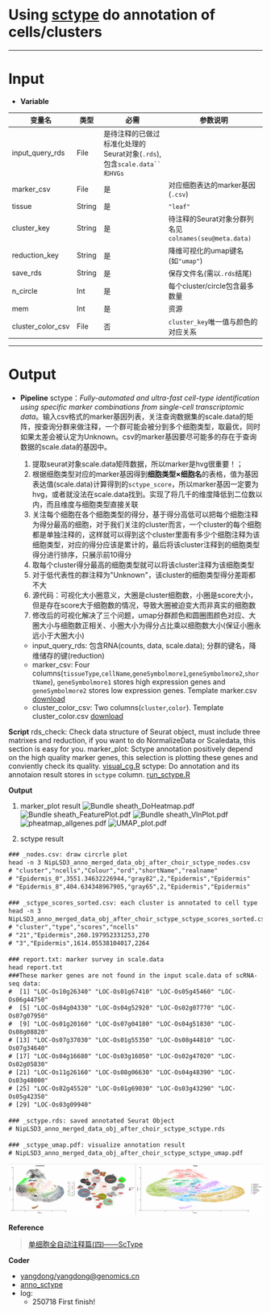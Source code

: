 # Using [sctype](https://github.com/IanevskiAleksandr/sc-type) do annotation of cells/clusters



---
# Input
- **Variable**

|变量名|类型|必需|参数说明|
|-|-|-|-|
|input_query_rds|File|是待注释的已做过标准化处理的Seurat对象(`.rds`),包含`scale.data``和HVGs`|
|marker_csv|File|是|对应细胞表达的marker基因(`.csv`)|
|tissue|String|是|`"leaf"`|组织类型见`.csv`里面的第一列名`tissueType`|
|cluster_key|String|是|待注释的Seurat对象分群列名见`colnames(seu@meta.data)`|
|reduction_key|String|是|降维可视化的umap键名(如`"umap"`)|
|save_rds|String|是|保存文件名(需以`.rds`结尾)|
|n_circle|Int|是|每个cluster/circle包含最多数量|
|mem|Int|是|资源|
|cluster_color_csv|File|否|`cluster_key`唯一值与颜色的对应关系|




---
# Output
- **Pipeline**
sctype：*Fully-automated and ultra-fast cell-type identification using specific marker combinations from single-cell transcriptomic data*。输入csv格式的marker基因列表，关注查询数据集的scale.data的矩阵，按查询分群来做注释，一个群可能会被分到多个细胞类型，取最优，同时如果太差会被认定为Unknown。csv的marker基因要尽可能多的存在于查询数据的scale.data的基因中。
  1. 提取seurat对象scale.data矩阵数据，所以marker是hvg很重要！；
  2. 根据细胞类型对应的marker基因得到**细胞类型×细胞名**的表格，值为基因表达值(scale.data)计算得到的`sctype_score`，所以marker基因一定要为hvg，或者就没法在scale.data找到。实现了将几千的维度降低到二位数以内，而且维度与细胞类型直接关联
  3. 关注每个细胞在各个细胞类型的得分，基于得分高低可以把每个细胞注释为得分最高的细胞，对于我们关注的cluster而言，一个cluster的每个细胞都是单独注释的，这样就可以得到这个cluster里面有多少个细胞注释为该细胞类型，对应的得分应该是累计的，最后将该cluster注释到的细胞类型得分进行排序，只展示前10得分
  4. 取每个cluster得分最高的细胞类型就可以将该cluster注释为该细胞类型
  5. 对于低代表性的群注释为"Unknown"，该cluster的细胞类型得分差距都不大
  6. 源代码：可视化大小圈意义，大圈是cluster细胞数，小圈是score大小，但是存在score大于细胞数的情况，导致大圈被迫变大而非真实的细胞数
  7. 修改后的可视化解决了三个问题，umap分群颜色和圆圈图颜色对应、大圈大小与细胞数正相关、小圈大小为得分占比乘以细胞数大小(保证小圈永远小于大圈大小)



  - input_query_rds: 包含RNA(counts, data, scale.data); 分群的键名，降维储存的键(reduction)
  - marker_csv: Four columns(`tissueType`,`cellName`,`geneSymbolmore1`,`geneSymbolmore2`,`shortName`), `geneSymbolmore1` stores high expression genes and `geneSymbolmore2` stores low expression genes. Template marker.csv [download](https://github.com/ydgenomics/Scripts/blob/main/multi_annotation_scRNAseq/wdl/marker.csv)
  - cluster_color_csv: Two columns(`cluster`,`color`). Template cluster_color.csv [download](https://github.com/ydgenomics/Scripts/blob/main/multi_annotation_scRNAseq/wdl/cluster_color.csv)

**Script**
rds_check: Check data structure of Seurat object, must include three matrixes and reduction, if you want to do NormalizeData or Scaledata, this section is easy for you.
marker_plot: Sctype annotation positively depend on the high quality marker genes, this selection is plotting these genes and conviently check its quality. [visual_cg.R](./plot/visual_cg.R)
sctype: Do annotation and its annotaion result stores in `sctype` column. [run_sctype.R](./script/run_sctype.R)

**Output**

1. marker_plot result 
  ![Bundle sheath_DoHeatmap.pdf](./png/_DoHeatmap.pdf.png)
  ![Bundle sheath_FeaturePlot.pdf](./png/_FeaturePlot.pdf.png)
  ![Bundle sheath_VlnPlot.pdf](./png/_VlnPlot.pdf.png)
  ![pheatmap_allgenes.pdf](./png/pheatmap_allgenes.pdf.png)
  ![UMAP_plot.pdf](./png/UMAP_plot.pdf.png)

1. sctype result 
```shell
### _nodes.csv: draw circrle plot
head -n 3 NipLSD3_anno_merged_data_obj_after_choir_sctype_nodes.csv
# "cluster","ncells","Colour","ord","shortName","realname"
# "Epidermis_0",3551.34632226944,"gray82",2,"Epidermis","Epidermis"
# "Epidermis_8",404.634348967905,"gray65",2,"Epidermis","Epidermis"

### _sctype_scores_sorted.csv: each cluster is annotated to cell type
head -n 3 NipLSD3_anno_merged_data_obj_after_choir_sctype_sctype_scores_sorted.csv
# "cluster","type","scores","ncells"
# "21","Epidermis",260.197952331253,270
# "3","Epidermis",1614.05538104017,2264

### report.txt: marker survey in scale.data
head report.txt
###These marker genes are not found in the input scale.data of scRNA-seq data:
#  [1] "LOC-Os10g26340" "LOC-Os01g67410" "LOC-Os05g45460" "LOC-Os06g44750"
#  [5] "LOC-Os04g04330" "LOC-Os04g52920" "LOC-Os02g07770" "LOC-Os07g07950"
#  [9] "LOC-Os01g20160" "LOC-Os07g04180" "LOC-Os04g51830" "LOC-Os08g08820"
# [13] "LOC-Os07g37030" "LOC-Os01g55350" "LOC-Os08g44810" "LOC-Os07g34640"
# [17] "LOC-Os04g16680" "LOC-Os03g16050" "LOC-Os02g47020" "LOC-Os02g05830"
# [21] "LOC-Os11g26160" "LOC-Os08g06630" "LOC-Os04g48390" "LOC-Os03g48000"
# [25] "LOC-Os02g45520" "LOC-Os01g69030" "LOC-Os03g43290" "LOC-Os05g42350"
# [29] "LOC-Os03g09940"

### _sctype.rds: saved annotated Seurat Object
# NipLSD3_anno_merged_data_obj_after_choir_sctype_sctype.rds

### _sctype_umap.pdf: visualize annotation result
# NipLSD3_anno_merged_data_obj_after_choir_sctype_sctype_umap.pdf
```
![NipLSD3_anno_merged_data_obj_after_choir_sctype_sctype_umap.pdf](./png/_sctype_umap.pdf.png)


**Reference**
> [单细胞全自动注释篇(四)——ScType](https://mp.weixin.qq.com/s/hKBiZCHwDdoJOk0YChbtMA)

**Coder**
  - [yangdong/yangdong@genomics.cn](https://github.com/ydgenomics)
  - [anno_sctype](https://github.com/ydgenomics/Scripts/tree/main/multi_annotation_scRNAseq)
  - log:
    - 250718 First finish!